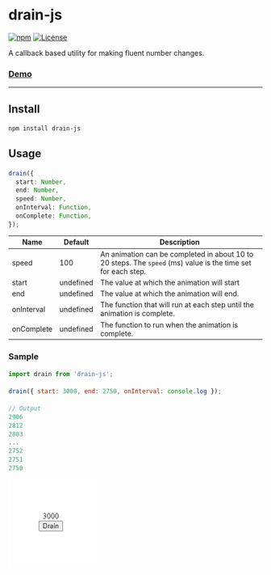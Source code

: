 # drain-js

[![npm](https://img.shields.io/npm/v/drain-js?color=%234fc921)](https://www.npmjs.com/package/drain-js)
[![License](https://img.shields.io/badge/License-MIT-green.svg?color=%234fc921)](https://opensource.org/licenses/MIT)

A callback based utility for making fluent number changes.

### [Demo](https://codesandbox.io/s/drain-js-react-demo-crzyu)

---

## Install

```sh
npm install drain-js
```

## Usage

```ts
drain({
  start: Number,
  end: Number,
  speed: Number,
  onInterval: Function,
  onComplete: Function,
});
```

| Name       | Default   | Description                                                                                                  |
| ---------- | --------- | ------------------------------------------------------------------------------------------------------------ |
| speed      | 100       | An animation can be completed in about 10 to 20 steps. The `speed` (ms) value is the time set for each step. |
| start      | undefined | The value at which the animation will start                                                                  |
| end        | undefined | The value at which the animation will end.                                                                   |
| onInterval | undefined | The function that will run at each step until the animation is complete.                                     |
| onComplete | undefined | The function to run when the animation is complete.                                                          |

### Sample

```js
import drain from 'drain-js';

drain({ start: 3000, end: 2750, onInterval: console.log });

// Output
2906
2812
2803
...
2752
2751
2750
```

![gif](./preview.gif)
